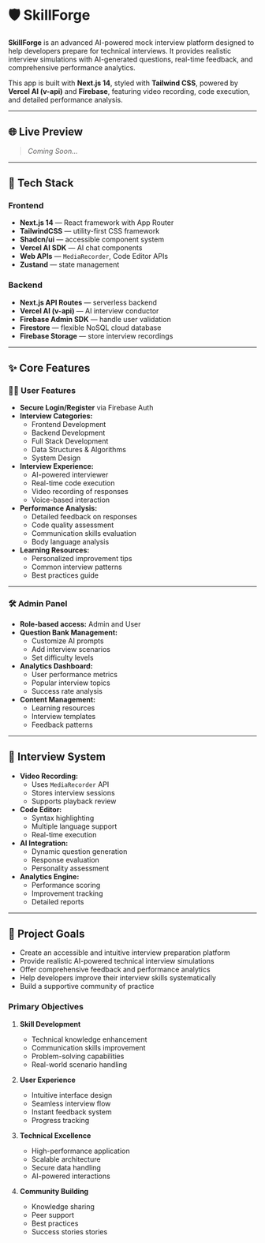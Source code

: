 # 🛡️ SkillForge

**SkillForge** is an advanced AI-powered mock interview platform designed to help developers prepare for technical interviews. It provides realistic interview simulations with AI-generated questions, real-time feedback, and comprehensive performance analytics.

This app is built with **Next.js 14**, styled with **Tailwind CSS**, powered by **Vercel AI (v-api)** and **Firebase**, featuring video recording, code execution, and detailed performance analysis.

---

## 🌐 Live Preview

> _Coming Soon..._

---

## 🚀 Tech Stack

### Frontend
- **Next.js 14** — React framework with App Router
- **TailwindCSS** — utility-first CSS framework
- **Shadcn/ui** — accessible component system
- **Vercel AI SDK** — AI chat components
- **Web APIs** — `MediaRecorder`, Code Editor APIs
- **Zustand** — state management

### Backend
- **Next.js API Routes** — serverless backend
- **Vercel AI (v-api)** — AI interview conductor
- **Firebase Admin SDK** — handle user validation
- **Firestore** — flexible NoSQL cloud database
- **Firebase Storage** — store interview recordings

---

## ✨ Core Features

### 🧑‍💻 User Features

- **Secure Login/Register** via Firebase Auth
- **Interview Categories:**
  - Frontend Development
  - Backend Development
  - Full Stack Development
  - Data Structures & Algorithms
  - System Design
- **Interview Experience:**
  - AI-powered interviewer
  - Real-time code execution
  - Video recording of responses
  - Voice-based interaction
- **Performance Analysis:**
  - Detailed feedback on responses
  - Code quality assessment
  - Communication skills evaluation
  - Body language analysis
- **Learning Resources:**
  - Personalized improvement tips
  - Common interview patterns
  - Best practices guide

---

### 🛠️ Admin Panel

- **Role-based access:** Admin and User
- **Question Bank Management:**
  - Customize AI prompts
  - Add interview scenarios
  - Set difficulty levels
- **Analytics Dashboard:**
  - User performance metrics
  - Popular interview topics
  - Success rate analysis
- **Content Management:**
  - Learning resources
  - Interview templates
  - Feedback patterns

---

## 🔐 Interview System

- **Video Recording:**
  - Uses `MediaRecorder` API
  - Stores interview sessions
  - Supports playback review
- **Code Editor:**
  - Syntax highlighting
  - Multiple language support
  - Real-time execution
- **AI Integration:**
  - Dynamic question generation
  - Response evaluation
  - Personality assessment
- **Analytics Engine:**
  - Performance scoring
  - Improvement tracking
  - Detailed reports

---

## 🎯 Project Goals

- Create an accessible and intuitive interview preparation platform
- Provide realistic AI-powered technical interview simulations
- Offer comprehensive feedback and performance analytics
- Help developers improve their interview skills systematically
- Build a supportive community of practice

### Primary Objectives

1. **Skill Development**
   - Technical knowledge enhancement
   - Communication skills improvement
   - Problem-solving capabilities
   - Real-world scenario handling

2. **User Experience**
   - Intuitive interface design
   - Seamless interview flow
   - Instant feedback system
   - Progress tracking

3. **Technical Excellence**
   - High-performance application
   - Scalable architecture
   - Secure data handling
   - AI-powered interactions

4. **Community Building**
   - Knowledge sharing
   - Peer support
   - Best practices
   - Success stories stories